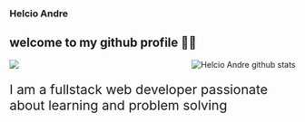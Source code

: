 ### Helcio Andre

## welcome to my github profile 👋🏽
<a href="https://github.com/helciodev">
  <img align="center" src="https://github-readme-stats.helciodev.vercel.app/api/top-langs/?username=helciodev&hide=java,html,css&title_color=947F57&text_color=3D3D3D&icon_color=A2906E&bg_color=e8e8e8" />
</a>
<a href="https://github.com/helciodev">
  <img align="right" src="https://github-readme-stats.helciodev.vercel.app/api?username=helciodev&show_icons=true&line_height=27&count_private=true&title_color=947F57&text_color=3D3D3D&icon_color=A2906E&bg_color=e8e8e8" alt="Helcio Andre github stats" />
</a>
<p style="font-size: 23px; color="#888"; font-family: arial;"> I am a fullstack web developer passionate about learning and problem solving</p>
<!--
**helciodev/helciodev** is a ✨ _special_ ✨ repository because its `README.md` (this file) appears on your GitHub profile.


-->
